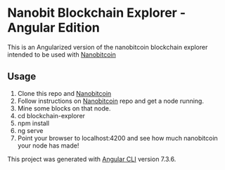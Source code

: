 # Nanobit Blockchain Explorer - Angular Edition

This is an Angularized version of the nanobitcoin blockchain explorer intended to be used with [Nanobitcoin](https://github.com/acolytec3/nanobitcoin)

## Usage

1. Clone this repo and [Nanobitcoin](https://github.com/acolytec3/nanobitcoin)
2. Follow instructions on [Nanobitcoin](https://github.com/acolytec3/nanobitcoin) repo and get a node running.
3. Mine some blocks on that node.
4. cd blockchain-explorer
5. npm install
6. ng serve
7. Point your browser to localhost:4200 and see how much nanobitcoin your node has made!

This project was generated with [Angular CLI](https://github.com/angular/angular-cli) version 7.3.6.


